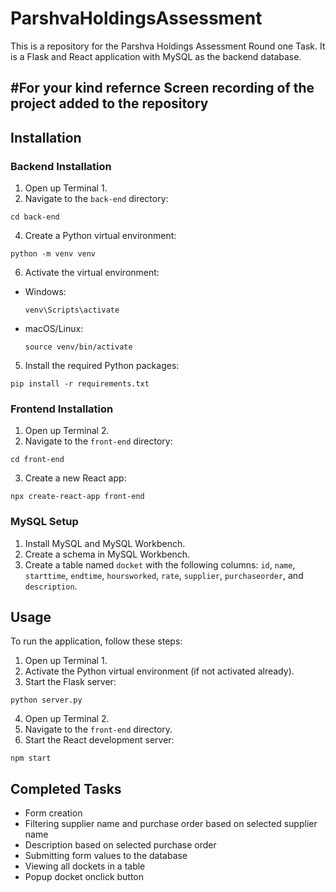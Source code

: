 # ParshvaHoldingsAssessment

This is a repository for the Parshva Holdings Assessment Round one Task. It is a Flask and React application with MySQL as the backend database.

#For your kind refernce Screen recording of the project added to the repository
-----

## Installation

### Backend Installation

1. Open up Terminal 1.
2. Navigate to the `back-end` directory:
```
cd back-end
```
4. Create a Python virtual environment:
```
python -m venv venv
```
6. Activate the virtual environment:
- Windows:
  ```
  venv\Scripts\activate
  ```
- macOS/Linux:
  ```
  source venv/bin/activate
  ```
5. Install the required Python packages:
```
pip install -r requirements.txt
```
### Frontend Installation
1. Open up Terminal 2.
2. Navigate to the `front-end` directory:
```
cd front-end
```
3. Create a new React app:
```
npx create-react-app front-end
```
### MySQL Setup
1. Install MySQL and MySQL Workbench.
2. Create a schema in MySQL Workbench.
3. Create a table named `docket` with the following columns: `id`, `name`, `starttime`, `endtime`, `hoursworked`, `rate`, `supplier`, `purchaseorder`, and `description`.
## Usage
To run the application, follow these steps:
1. Open up Terminal 1.
2. Activate the Python virtual environment (if not activated already).
3. Start the Flask server:
```
python server.py
```
4. Open up Terminal 2.
5. Navigate to the `front-end` directory.
6. Start the React development server:
```
npm start
```

## Completed Tasks
- Form creation
- Filtering supplier name and purchase order based on selected supplier name
- Description based on selected purchase order
- Submitting form values to the database
- Viewing all dockets in a table
- Popup docket onclick button

